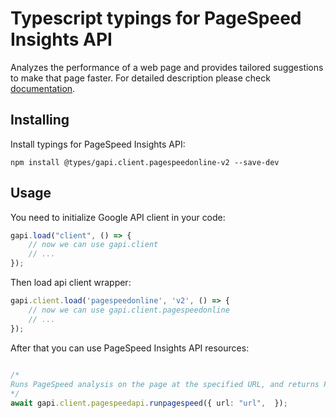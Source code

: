 # Typescript typings for PageSpeed Insights API
Analyzes the performance of a web page and provides tailored suggestions to make that page faster.
For detailed description please check [documentation](https://developers.google.com/speed/docs/insights/v2/getting-started).

## Installing

Install typings for PageSpeed Insights API:
```
npm install @types/gapi.client.pagespeedonline-v2 --save-dev
```

## Usage

You need to initialize Google API client in your code:
```typescript
gapi.load("client", () => { 
    // now we can use gapi.client
    // ... 
});
```

Then load api client wrapper:
```typescript
gapi.client.load('pagespeedonline', 'v2', () => {
    // now we can use gapi.client.pagespeedonline
    // ... 
});
```



After that you can use PageSpeed Insights API resources:

```typescript 
    
/* 
Runs PageSpeed analysis on the page at the specified URL, and returns PageSpeed scores, a list of suggestions to make that page faster, and other information.  
*/
await gapi.client.pagespeedapi.runpagespeed({ url: "url",  });
```